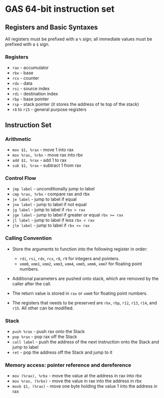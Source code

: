 # GAS 64-bit instruction set

## Registers and Basic Syntaxes

All registers must be prefixed with a `%` sign; all immediate values must be prefixed with a `$` sign.

### Registers

- `rax` - accumulator
- `rbx` - base
- `rcx` - counter
- `rdx` - data
- `rsi` - source index
- `rdi` - destination index
- `rbp` - base pointer
- `rsp` - stack pointer (it stores the address of te top of the stack)
- `r8` to `r15` - general purpose registers

## Instruction Set 

### Arithmetic

- `mov $1, %rax` - move 1 into rax
- `mov %rax, %rbx` - move rax into rbx
- `add $1, %rax` - add 1 to rax
- `sub $1, %rax` - subtract 1 from rax

### Control Flow

- `jmp label` - unconditionally jump to label
- `cmp %rax, %rbx` - compare rax and rbx
- `je label` - jump to label if equal
- `jne label` - jump to label if not equal
- `jg label` - jump to label if `rbx > rax`
- `jge label` - jump to label if greater or equal `rbx >= rax`
- `jl label` - jump to label if less `rbx < rax`
- `jle label` - jump to label if `rbx <= rax`

### Calling Convention

- Store the arguments to function into the following register in order:
  - `rdi`, `rsi`, `rdx`, `rcx`, `r8`, `r9` for integers and pointers.
  - `xmm0`, `xmm1`, `xmm2`, `xmm3`, `xmm4`, `xmm5`, `xmm6`, `xmm7` for floating point numbers.

- Additional parameters are pushed onto stack, which are removed by the caller after the call.
- The return value is stored in `rax` or `xmm0` for floating point numbers.
- The registers that needs to be preserved are `rbx`, `rbp`, `r12`, `r13`, `r14`, and `r15`. All other can be modified.

### Stack

- `push %rax` - push rax onto the Stack
- `pop %rax` - pop rax off the Stack
- `call label` - push the address of the next instruction onto the Stack and jump to label
- `ret` - pop the address off the Stack and jump to it

### Memory access: pointer reference and dereference

- `mov (%rax), %rbx` - move the value at the address in rax into rbx
- `mov %rax, (%rbx)` - move the value in rax into the address in rbx
- `movb $1, (%rax)` - move one byte holding the value 1 into the address in rax

